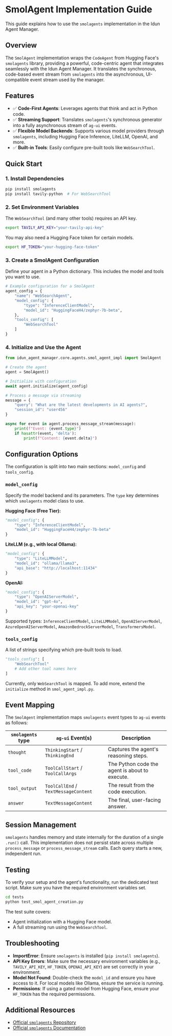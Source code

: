 # SmolAgent Implementation Guide

This guide explains how to use the `smolagents` implementation in the Idun Agent Manager.

## Overview

The `SmolAgent` implementation wraps the `CodeAgent` from Hugging Face's `smolagents` library, providing a powerful, code-centric agent that integrates seamlessly with the Idun Agent Manager. It translates the synchronous, code-based event stream from `smolagents` into the asynchronous, UI-compatible event stream used by the manager.

## Features

- ✅ **Code-First Agents**: Leverages agents that think and act in Python code.
- ✅ **Streaming Support**: Translates `smolagents`'s synchronous generator into a fully asynchronous stream of `ag-ui` events.
- ✅ **Flexible Model Backends**: Supports various model providers through `smolagents`, including Hugging Face Inference, LiteLLM, OpenAI, and more.
- ✅ **Built-in Tools**: Easily configure pre-built tools like `WebSearchTool`.

## Quick Start

### 1. Install Dependencies

```bash
pip install smolagents
pip install tavily-python  # For WebSearchTool
```

### 2. Set Environment Variables
The `WebSearchTool` (and many other tools) requires an API key.

```bash
export TAVILY_API_KEY="your-tavily-api-key"
```
You may also need a Hugging Face token for certain models.
```bash
export HF_TOKEN="your-hugging-face-token"
```

### 3. Create a SmolAgent Configuration

Define your agent in a Python dictionary. This includes the model and tools you want to use.

```python
# Example configuration for a SmolAgent
agent_config = {
    "name": "WebSearchAgent",
    "model_config": {
        "type": "InferenceClientModel",
        "model_id": "HuggingFaceH4/zephyr-7b-beta",
    },
    "tools_config": [
        "WebSearchTool"
    ]
}
```

### 4. Initialize and Use the Agent

```python
from idun_agent_manager.core.agents.smol_agent_impl import SmolAgent

# Create the agent
agent = SmolAgent()

# Initialize with configuration
await agent.initialize(agent_config)

# Process a message via streaming
message = {
    "query": "What are the latest developments in AI agents?",
    "session_id": "user456"
}

async for event in agent.process_message_stream(message):
    print(f"Event: {event.type}")
    if hasattr(event, 'delta'):
        print(f"Content: {event.delta}")
```

## Configuration Options

The configuration is split into two main sections: `model_config` and `tools_config`.

### `model_config`
Specify the model backend and its parameters. The `type` key determines which `smolagents` model class to use.

**Hugging Face (Free Tier):**
```python
"model_config": {
    "type": "InferenceClientModel",
    "model_id": "HuggingFaceH4/zephyr-7b-beta"
}
```

**LiteLLM (e.g., with local Ollama):**
```python
"model_config": {
    "type": "LiteLLMModel",
    "model_id": "ollama/llama3",
    "api_base": "http://localhost:11434"
}
```

**OpenAI:**
```python
"model_config": {
    "type": "OpenAIServerModel",
    "model_id": "gpt-4o",
    "api_key": "your-openai-key"
}
```

Supported types: `InferenceClientModel`, `LiteLLMModel`, `OpenAIServerModel`, `AzureOpenAIServerModel`, `AmazonBedrockServerModel`, `TransformersModel`.

### `tools_config`
A list of strings specifying which pre-built tools to load.

```python
"tools_config": [
    "WebSearchTool"
    # Add other tool names here
]
```
Currently, only `WebSearchTool` is mapped. To add more, extend the `initialize` method in `smol_agent_impl.py`.

## Event Mapping

The `SmolAgent` implementation maps `smolagents` event types to `ag-ui` events as follows:

| `smolagents` type | `ag-ui` Event(s) | Description |
|---|---|---|
| `thought` | `ThinkingStart` / `ThinkingEnd` | Captures the agent's reasoning steps. |
| `tool_code` | `ToolCallStart` / `ToolCallArgs` | The Python code the agent is about to execute. |
| `tool_output` | `ToolCallEnd` / `TextMessageContent` | The result from the code execution. |
| `answer` | `TextMessageContent` | The final, user-facing answer. |

## Session Management

`smolagents` handles memory and state internally for the duration of a single `.run()` call. This implementation does not persist state across multiple `process_message` or `process_message_stream` calls. Each query starts a new, independent run.

## Testing

To verify your setup and the agent's functionality, run the dedicated test script. Make sure you have the required environment variables set.

```bash
cd tests
python test_smol_agent_creation.py
```

The test suite covers:
- Agent initialization with a Hugging Face model.
- A full streaming run using the `WebSearchTool`.

## Troubleshooting

- **ImportError**: Ensure `smolagents` is installed (`pip install smolagents`).
- **API Key Errors**: Make sure the necessary environment variables (e.g., `TAVILY_API_KEY`, `HF_TOKEN`, `OPENAI_API_KEY`) are set correctly in your environment.
- **Model Not Found**: Double-check the `model_id` and ensure you have access to it. For local models like Ollama, ensure the service is running.
- **Permissions**: If using a gated model from Hugging Face, ensure your `HF_TOKEN` has the required permissions.

## Additional Resources

- [Official `smolagents` Repository](https://github.com/huggingface/smolagents)
- [Official `smolagents` Documentation](https://huggingface.co/docs/smolagents/en/index) 